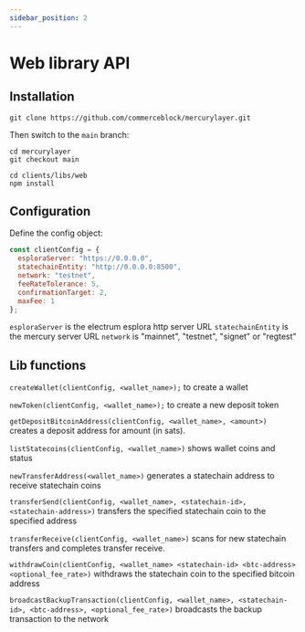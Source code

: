 ```yaml
---
sidebar_position: 2
---
```


# Web library API

## Installation

```
git clone https://github.com/commerceblock/mercurylayer.git
```

Then switch to the `main` branch:

```
cd mercurylayer
git checkout main
```

```
cd clients/libs/web
npm install
```

## Configuration

Define the config object:

```js
const clientConfig = {
  esploraServer: "https://0.0.0.0",
  statechainEntity: "http://0.0.0.0:8500",
  network: "testnet",
  feeRateTolerance: 5,
  confirmationTarget: 2,
  maxFee: 1
};
```

`esploraServer` is the electrum esplora http server URL 
`statechainEntity` is the mercury server URL
`network` is "mainnet", "testnet", "signet" or "regtest"

## Lib functions

`createWallet(clientConfig, <wallet_name>);` to create a wallet

`newToken(clientConfig, <wallet_name>);` to create a new deposit token

`getDepositBitcoinAddress(clientConfig, <wallet_name>, <amount>)` creates a deposit address for amount (in sats). 

`listStatecoins(clientConfig, <wallet_name>)` shows wallet coins and status

`newTransferAddress(<wallet_name>)` generates a statechain address to receive statechain coins

`transferSend(clientConfig, <wallet_name>, <statechain-id>, <statechain-address>)` transfers the specified statechain coin to the specified address

`transferReceive(clientConfig, <wallet_name>)` scans for new statechain transfers and completes transfer receive. 

`withdrawCoin(clientConfig, <wallet_name> <statechain-id> <btc-address> <optional_fee_rate>)` withdraws the statechain coin to the specified bitcoin address

`broadcastBackupTransaction(clientConfig, <wallet_name>, <statechain-id>, <btc-address>, <optional_fee_rate>)` broadcasts the backup transaction to the network